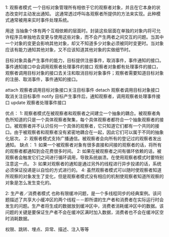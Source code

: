 1: 观察者模式
一个目标对象管理所有相依于它的观察者对象，并且在它本身的状态改变时主动发出通知。
这通常透过呼叫各观察者所提供的方法来实现。此种模式通常被用来实时事件处理系统。

用途
    当抽象个体有两个互相依赖的层面时。封装这些层面在单独的对象内将可允许程序员单独地去变更与使用这些对象，而不会产生两者之间交互的问题。当其中一个对象的变更会影响其他对象，却又不知道多少对象必须被同时变更时。当对象应该有能力通知其他对象，又不应该知道其他对象的实做细节时。

目标对象具备产生事件的能力，目标提供注册事件，取消事件，事件通知的接口。事件通知接口中会调用观察者处理事件的接口
观察者对象都有处理事件的接口，观察者调用目标对象的接口去关注和取消目标对象事件；观察者需要知道目标对象的注册、取消事件，事件通知的接口。

attach 观察者调用目标对象接口关注目标事件
detach 观察者调用目标对象接口取消关注目标事件
notify 目标产生事件后，通知观察者，调用观察者处理事件接口
update 观察者处理事件接口

优点：
    1: 观察者模式在被观察者和观察者之间建立一个抽象的耦合。被观察者角色所知道的只是一个具体观察者聚集，每个具体观察者都符合一个抽象观察者的接口。被观察者并不认识任何一个具体的观察者，它只知道它们都有一个共同的接口。由于被观察者和观察者没有紧密地耦合在一起，因此它们可以属于不同的抽象化层次。
    2: 观察者模式支持广播通信。被观察者会向所有的登记过的观察者发出通知。
缺点：
    1: 如果一个被观察者对象有很多直接和间接的观察者的话，将所有的观察者都通知到会花费很多时间。
    2: 如果在被观察者之间有循环依赖的话，被观察者会触发它们之间进行循环调用，导致系统崩溃。在使用观察者模式时要特别注意这一点。
    3: 如果对观察者的通知是通过另外的线程进行异步投递的话，系统必须保证投递是以自恰的方式进行的。
    4: 虽然观察者模式可以随时使观察者知道所观察的对象发生了变化，但是观察者模式没有相应的机制使观察者知道所观察的对象是怎么发生变化的。



2: 生产者／消费者模式
    也称有限缓冲问题，是一个多线程同步的经典案例。该问题描述了共享大小缓冲区的两个线程－－即所谓的生产者和消费者在实际运行时会发生的问题。生产者将生成的数据放到缓冲区中，消费者消耗缓冲区中的数据。该问题的关键是要保证生产者不会在缓冲区满时加入数据，消费者也不会在缓冲区空时消耗数据。


权限、跳转、埋点、异常、描述、注入等等

